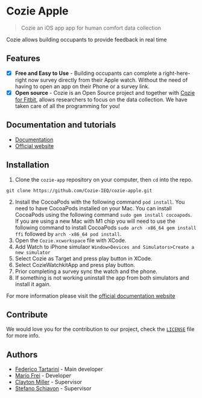 # Cozie Apple
> Cozie an iOS app app for human comfort data collection 

Cozie allows building occupants to provide feedback in real time

## Features

- [x] **Free and Easy to Use** - Building occupants can complete a right-here-right now survey directly from their Apple watch. Without the need of having to open an app on their Phone or a survey link.
- [x] **Open source** - Cozie is an Open Source project and together with [Cozie for Fitbit](https://cozie-fitbit.app), allows researchers to focus on the data collection. We have taken care of all the programming for you!

## Documentation and tutorials

- [Documentation](https://www.cozie-apple.app/docs/)
- [Official website](https://www.cozie-apple.app/)

## Installation

1. Clone the `cozie-app` repository on your computer, then `cd` into the repo. 

```git clone https://github.com/Cozie-IEQ/cozie-apple.git```

2. Install the CocoaPods with the following command `pod install`. You need to have CocoaPods installed on your Mac. You can install CocoaPods using the following command `sudo gem install cocoapods`. If you are using a new Mac with M1 chip you will need to use the following command to install CocoaPods `sudo arch -x86_64 gem install ffi` followed by `arch -x86_64 pod install`.
3. Open the `Cozie.xcworkspace` file with XCode.
4. Add Watch to iPhone simulaor `Window>Devices and Simulators>Create a new simulator`
5. Select Cozie as Target and press play button in XCode.
6. Select CozieWatchkitApp and press play button.
7. Prior completing a survey sync the watch and the phone.
8. If something is not working uninstall the app from both simulators and install it again.

For more information please visit the [official documentation website](https://cozie-apple.app/docs/)

## Contribute

We would love you for the contribution to our project, check the [`LICENSE`](https://github.com/cozie-app/cozie-apple/blob/master/LICENSE) file for more info.

## Authors

* [Federico Tartarini](https://github.com/FedericoTartarini) - Main developer
* [Mario Frei](https://www.linkedin.com/in/mario-frei/) - Developer
* [Clayton Miller](https://www.linkedin.com/in/claytonmiller/) - Supervisor
* [Stefano Schiavon](https://www.linkedin.com/in/stefanoschiavon/) - Supervisor
